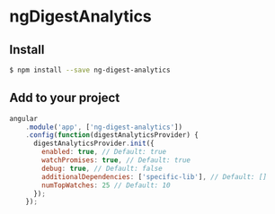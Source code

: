 # ngDigestAnalytics

## Install

```sh
$ npm install --save ng-digest-analytics
```

## Add to your project

```js
angular
    .module('app', ['ng-digest-analytics'])
    .config(function(digestAnalyticsProvider) {
      digestAnalyticsProvider.init({
        enabled: true, // Default: true
        watchPromises: true, // Default: true
        debug: true, // Default: false
        additionalDependencies: ['specific-lib'], // Default: []
        numTopWatches: 25 // Default: 10
      });
    });
```